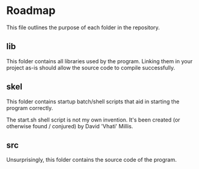 # Roadmap
This file outlines the purpose of each folder in the repository.

## lib
This folder contains all libraries used by the program. Linking them in your project as-is should allow the source code to compile successfully.

## skel
This folder contains startup batch/shell scripts that aid in starting the program correctly.

The start.sh shell script is not my own invention. It's been created (or otherwise found / conjured) by David 'Vhati' Millis.

## src
Unsurprisingly, this folder contains the source code of the program.
